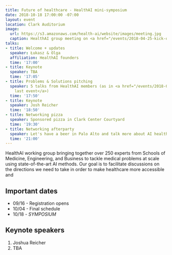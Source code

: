 ```yaml
---
title: Future of healthcare - HealthAI mini-symposium
date: 2018-10-18 17:00:00 -07:00
layout: event
location: Clark Auditorium
image:
  url: https://s3.amazonaws.com/health-ai/website/images/meeting.jpg
  caption: HealthAI group meeting on <a href="/events/2018-04-25-kick-off-seminar.html">04/25/2018</a>
talks:
- title: Welcome + updates
  speaker: Łukasz & Olga
  affiliation: HealthAI founders
  time: '17:00'
- title: Keynote
  speaker: TBA
  time: '17:05'
- title: Problems & Solutions pitching
  speaker: 5 talks from HealthAI members (as in <a href="/events/2018-05-30-problems-and-solutoins.html">the
    last event</a>)
  time: '17:50'
- title: Keynote
  speaker: Josh Reicher
  time: '18:50'
- title: Networking pizza
  speaker: Sponsored pizza in Clark Center Courtyard
  time: '19:30'
- title: Networking afterparty
  speaker: Let's have a beer in Palo Alto and talk more about AI healthcare
  time: '21:00'
---
```


HealthAI working group bringing together over 250 experts from Schools of Medicine, Engineering, and Business to tackle medical problems at scale using state-of-the-art AI methods. Our goal is to facilitate discussions on the directions we need to take in order to make healthcare more accessible and

## Important dates

* 09/16 - Registration opens
* 10/04 - Final schedule
* 10/18 - *SYMPOSIUM*	 

## Keynote speakers

1. Joshua Reicher
2. TBA
